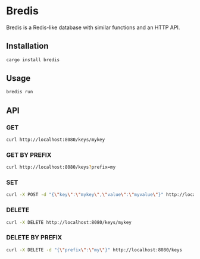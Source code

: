 # Bredis
Bredis is a Redis-like database with similar functions and an HTTP API.

## Installation
```bash
cargo install bredis
```

## Usage
```bash
bredis run
```

## API
### GET
```bash
curl http://localhost:8080/keys/mykey
```

### GET BY PREFIX
```bash
curl http://localhost:8080/keys?prefix=my
```

### SET
```bash
curl -X POST -d "{\"key\":\"mykey\",\"value\":\"myvalue\"}" http://localhost:8080/keys
```

### DELETE
```bash
curl -X DELETE http://localhost:8080/keys/mykey
```

### DELETE BY PREFIX
```bash
curl -X DELETE -d "{\"prefix\":\"my\"}" http://localhost:8080/keys
```
